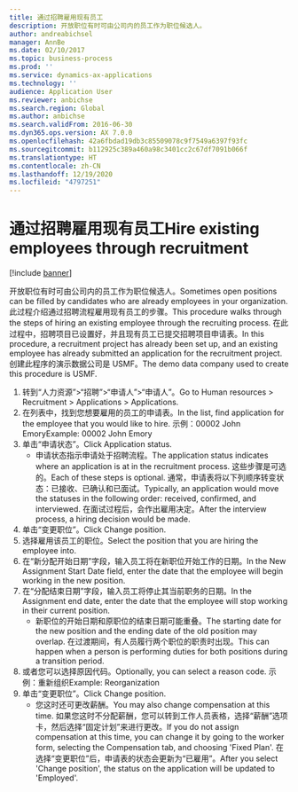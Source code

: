 ```yaml
---
title: 通过招聘雇用现有员工
description: 开放职位有时可由公司内的员工作为职位候选人。
author: andreabichsel
manager: AnnBe
ms.date: 02/10/2017
ms.topic: business-process
ms.prod: ''
ms.service: dynamics-ax-applications
ms.technology: ''
audience: Application User
ms.reviewer: anbichse
ms.search.region: Global
ms.author: anbichse
ms.search.validFrom: 2016-06-30
ms.dyn365.ops.version: AX 7.0.0
ms.openlocfilehash: 42a6fbdad19db3c85509078c9f7549a6397f93fc
ms.sourcegitcommit: b112925c389a460a98c3401cc2c67df7091b066f
ms.translationtype: HT
ms.contentlocale: zh-CN
ms.lasthandoff: 12/19/2020
ms.locfileid: "4797251"
---
```

# <a name="hire-existing-employees-through-recruitment"></a><span data-ttu-id="565b2-103">通过招聘雇用现有员工</span><span class="sxs-lookup"><span data-stu-id="565b2-103">Hire existing employees through recruitment</span></span>

[!include [banner](../../includes/banner.md)]

<span data-ttu-id="565b2-104">开放职位有时可由公司内的员工作为职位候选人。</span><span class="sxs-lookup"><span data-stu-id="565b2-104">Sometimes open positions can be filled by candidates who are already employees in your organization.</span></span> <span data-ttu-id="565b2-105">此过程介绍通过招聘流程雇用现有员工的步骤。</span><span class="sxs-lookup"><span data-stu-id="565b2-105">This procedure walks through the steps of hiring an existing employee through the recruiting process.</span></span> <span data-ttu-id="565b2-106">在此过程中，招聘项目已设置好，并且现有员工已提交招聘项目申请表。</span><span class="sxs-lookup"><span data-stu-id="565b2-106">In this procedure, a recruitment project has already been set up, and an existing employee has already submitted an application for the recruitment project.</span></span> <span data-ttu-id="565b2-107">创建此程序的演示数据公司是 USMF。</span><span class="sxs-lookup"><span data-stu-id="565b2-107">The demo data company used to create this procedure is USMF.</span></span>

1. <span data-ttu-id="565b2-108">转到“人力资源”>“招聘”>“申请人”>“申请人”。</span><span class="sxs-lookup"><span data-stu-id="565b2-108">Go to Human resources > Recruitment > Applications > Applications.</span></span>
2. <span data-ttu-id="565b2-109">在列表中，找到您想要雇用的员工的申请表。</span><span class="sxs-lookup"><span data-stu-id="565b2-109">In the list, find application for the employee that you would like to hire.</span></span> <span data-ttu-id="565b2-110">示例：00002 John Emory</span><span class="sxs-lookup"><span data-stu-id="565b2-110">Example:  00002  John Emory</span></span>
3. <span data-ttu-id="565b2-111">单击“申请状态”。</span><span class="sxs-lookup"><span data-stu-id="565b2-111">Click Application status.</span></span>
    * <span data-ttu-id="565b2-112">申请状态指示申请处于招聘流程。</span><span class="sxs-lookup"><span data-stu-id="565b2-112">The application status indicates where an application is at in the recruitment process.</span></span>  <span data-ttu-id="565b2-113">这些步骤是可选的。</span><span class="sxs-lookup"><span data-stu-id="565b2-113">Each of these steps is optional.</span></span> <span data-ttu-id="565b2-114">通常，申请表将以下列顺序转变状态：已接收、已确认和已面试。</span><span class="sxs-lookup"><span data-stu-id="565b2-114">Typically, an application would move the statuses in the following order:  received, confirmed, and interviewed.</span></span> <span data-ttu-id="565b2-115">在面试过程后，会作出雇用决定。</span><span class="sxs-lookup"><span data-stu-id="565b2-115">After the interview process, a hiring decision would be made.</span></span>  
4. <span data-ttu-id="565b2-116">单击“变更职位”。</span><span class="sxs-lookup"><span data-stu-id="565b2-116">Click Change position.</span></span>
5. <span data-ttu-id="565b2-117">选择雇用该员工的职位。</span><span class="sxs-lookup"><span data-stu-id="565b2-117">Select the position that you are hiring the employee into.</span></span>
6. <span data-ttu-id="565b2-118">在“新分配开始日期”字段，输入员工将在新职位开始工作的日期。</span><span class="sxs-lookup"><span data-stu-id="565b2-118">In the New Assignment Start Date field, enter the date that the employee will begin working in the new position.</span></span>  
7. <span data-ttu-id="565b2-119">在“分配结束日期”字段，输入员工将停止其当前职务的日期。</span><span class="sxs-lookup"><span data-stu-id="565b2-119">In the Assignment end date, enter the date that the employee will stop working in their current position.</span></span>
    * <span data-ttu-id="565b2-120">新职位的开始日期和原职位的结束日期可能重叠。</span><span class="sxs-lookup"><span data-stu-id="565b2-120">The starting date for the new position and the ending date of the old position may overlap.</span></span> <span data-ttu-id="565b2-121">在过渡期间，有人员履行两个职位的职责时出现。</span><span class="sxs-lookup"><span data-stu-id="565b2-121">This can happen when a person is performing duties for both positions during a transition period.</span></span>  
8. <span data-ttu-id="565b2-122">或者您可以选择原因代码。</span><span class="sxs-lookup"><span data-stu-id="565b2-122">Optionally, you can select a reason code.</span></span> <span data-ttu-id="565b2-123">示例：重新组织</span><span class="sxs-lookup"><span data-stu-id="565b2-123">Example: Reorganization</span></span>
9. <span data-ttu-id="565b2-124">单击“变更职位”。</span><span class="sxs-lookup"><span data-stu-id="565b2-124">Click Change position.</span></span>
    * <span data-ttu-id="565b2-125">您这时还可更改薪酬。</span><span class="sxs-lookup"><span data-stu-id="565b2-125">You may also change compensation at this time.</span></span> <span data-ttu-id="565b2-126">如果您这时不分配薪酬，您可以转到工作人员表格，选择“薪酬”选项卡，然后选择“固定计划”来进行更改。</span><span class="sxs-lookup"><span data-stu-id="565b2-126">If you do not assign compensation at this time, you can change it by going to the worker form, selecting the Compensation tab, and choosing 'Fixed Plan'.</span></span> <span data-ttu-id="565b2-127">在选择“变更职位”后，申请表的状态会更新为“已雇用”。</span><span class="sxs-lookup"><span data-stu-id="565b2-127">After you select 'Change position', the status on the application will be updated to 'Employed'.</span></span>  

